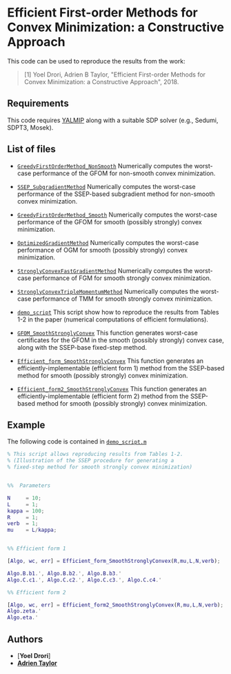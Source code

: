 # Efficient First-order Methods for Convex Minimization: a Constructive Approach

This code can be used to reproduce the results from the work:

> [1] Yoel Drori, Adrien B Taylor, "Efficient First-order Methods for Convex Minimization: a Constructive Approach", 2018.

## Requirements

This code requires [YALMIP](https://yalmip.github.io/) along with a suitable SDP solver (e.g., Sedumi, SDPT3, Mosek).

## List of files

- [`GreedyFirstOrderMethod_NonSmooth`](PESTO_files/pesto_GreedyFirstOrderMethod_NonSmooth.m) Numerically computes the worst-case performance of the GFOM for non-smooth convex minimization.
- [`SSEP_SubgradientMethod`](PESTO_files/pesto_SSEP_SubgradientMethod.m) Numerically computes the worst-case performance of the SSEP-based subgradient method for non-smooth convex minimization.
- [`GreedyFirstOrderMethod_Smooth`](PESTO_files/pesto_GreedyFirstOrderMethod_Smooth.m) Numerically computes the worst-case performance of the GFOM for smooth (possibly strongly) convex minimization.
- [`OptimizedGradientMethod`](PESTO_files/pesto_OptimizedGradientMethod.m) Numerically computes the worst-case performance of OGM for smooth (possibly strongly) convex minimization.
- [`StronglyConvexFastGradientMethod`](PESTO_files/pesto_StronglyConvexFastGradientMethod.m) Numerically computes the worst-case performance of FGM for smooth strongly convex minimization.
- [`StronglyConvexTripleMomentumMethod`](PESTO_files/pesto_StronglyConvexTripleMomentumMethod.m) Numerically computes the worst-case performance of TMM for smooth strongly convex minimization.

- [`demo_script`](SSEP_files/demo_script.m) This script show how to reproduce the results from Tables 1-2 in the paper (numerical computations of efficient formulations).
- [`GFOM_SmoothStronglyConvex`](SSEP_files/GFOM_SmoothStronglyConvex.m) This function generates worst-case certificates for the GFOM in the smooth (possibly strongly) convex case, along with the SSEP-base fixed-step method.
- [`Efficient_form_SmoothStronglyConvex`](SSEP_files/Efficient_form_SmoothStronglyConvex.m) This function generates an efficiently-implementable (efficient form 1) method from the SSEP-based method for smooth (possibly strongly) convex minimization.
- [`Efficient_form2_SmoothStronglyConvex`](SSEP_files/Efficient_form2_SmoothStronglyConvex.m) This function generates an efficiently-implementable (efficient form 2) method from the SSEP-based method for smooth (possibly strongly) convex minimization.

## Example

The following code is contained in [`demo_script.m`](SSEP_files/demo_script.m)

```Matlab
% This script allows reproducing results from Tables 1-2.
% (Illustration of the SSEP procedure for generating a
% fixed-step method for smooth strongly convex minimization)


%%  Parameters

N     = 10; 
L     = 1;
kappa = 100;
R     = 1;
verb  = 1;
mu    = L/kappa;


%% Efficient form 1

[Algo, wc, err] = Efficient_form_SmoothStronglyConvex(R,mu,L,N,verb);

Algo.B.b1.', Algo.B.b2.', Algo.B.b3.'
Algo.C.c1.', Algo.C.c2.', Algo.C.c3.', Algo.C.c4.'

%% Efficient form 2

[Algo, wc, err] = Efficient_form2_SmoothStronglyConvex(R,mu,L,N,verb);
Algo.zeta.'
Algo.eta.'
```

## Authors
- [**Yoel Drori**]
- [**Adrien Taylor**](http://www.di.ens.fr/~ataylor/)

